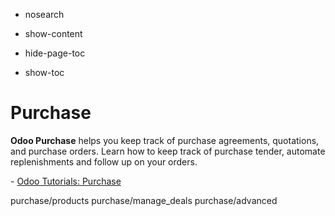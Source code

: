   - nosearch

  - show-content

  - hide-page-toc

  - show-toc

# Purchase

**Odoo Purchase** helps you keep track of purchase agreements,
quotations, and purchase orders. Learn how to keep track of purchase
tender, automate replenishments and follow up on your orders.

<div class="seealso">

\- [Odoo Tutorials: Purchase](https://www.odoo.com/slides/purchase-23)

</div>

<div class="toctree" data-titlesonly="">

purchase/products purchase/manage\_deals purchase/advanced

</div>
